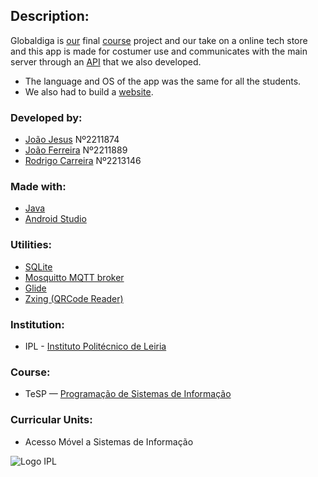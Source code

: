 ## Description:

Globaldiga is [our](#developed-by) final [course](#course) project and our take on a online tech store and this app is made for costumer use and communicates with the main server through an [API](https://github.com/RFCarreira33/PSI_PLSI_22-23/tree/main/projeto_final/backend/modules/api) that we also developed.

- The language and OS of the app was the same for all the students.
- We also had to build a [website](https://github.com/RFCarreira33/PSI_PLSI_22-23).

### Developed by:

- [João Jesus](https://github.com/JoaoJesus1337) Nº2211874
- [João Ferreira](https://github.com/JPTRON) Nº2211889
- [Rodrigo Carreira](https://github.com/RFCarreira33) Nº2213146

### Made with:

- [Java](https://www.java.com/)
- [Android Studio](https://developer.android.com/studio)

### Utilities:

- [SQLite](https://www.sqlite.org/)
- [Mosquitto MQTT broker](https://mosquitto.org/)
- [Glide](https://github.com/bumptech/glide)
- [Zxing (QRCode Reader)](https://github.com/zxing-js/library)

### Institution:

- IPL - [Instituto Politécnico de Leiria](https://www.ipleiria.pt)

### Course:

- TeSP — [Programação de Sistemas de Informação](https://www.ipleiria.pt/curso/tesp-de-programacao-de-sistemas-de-informacao/)

### Curricular Units:

- Acesso Móvel a Sistemas de Informação

![Logo IPL](https://www.ipleiria.pt/wp-content/uploads/2022/04/estg_h.svg)

